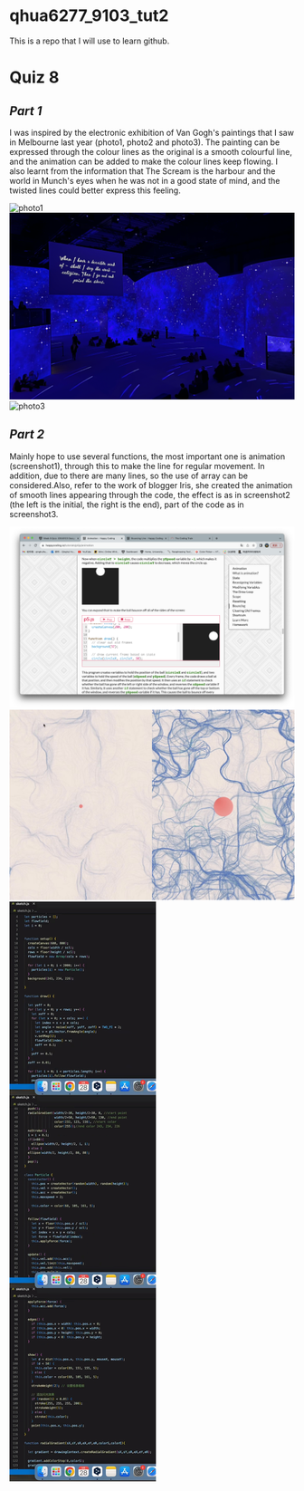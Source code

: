 # qhua6277_9103_tut2

This is a repo that I will use to learn github.

# **Quiz 8**
## *Part 1*
I was inspired by the electronic exhibition of Van Gogh's paintings that I saw in Melbourne last year (photo1, photo2 and photo3). The painting can be expressed through the colour lines as the original is a smooth colourful line, and the animation can be added to make the colour lines keep flowing. I also learnt from the information that The Scream is the harbour and the world in Munch's eyes when he was not in a good state of mind, and the twisted lines could better express this feeling.

![photo1](READMEImage/photo1.jpg)
![photo2](READMEImage/photo2.jpg)
![photo3](READMEImage/photo3.jpg)

## *Part 2*
Mainly hope to use several functions, the most important one is animation (screenshot1), through this to make the line for regular movement. In addition, due to there are many lines, so the use of array can be considered.Also, refer to the work of blogger Iris, she created the animation of smooth lines appearing through the code, the effect is as in screenshot2 (the left is the initial, the right is the end), part of the code as in screenshot3.

![screenshot1](READMEImage/screenshot1.jpg)
![screenshot2](READMEImage/screenshot2.jpg)
![screenshot3](READMEImage/screenshot3.jpg)